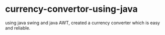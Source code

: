 # currency-convertor-using-java
using java swing and java AWT, created a currency converter which is easy and reliable.
